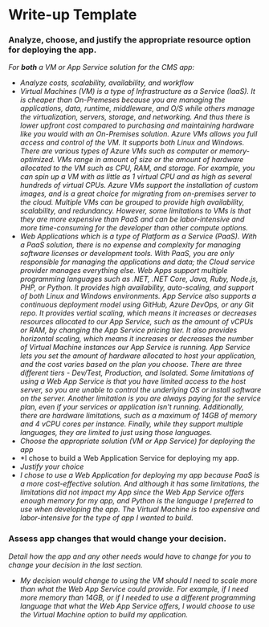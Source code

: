 # Write-up Template

### Analyze, choose, and justify the appropriate resource option for deploying the app.

*For **both** a VM or App Service solution for the CMS app:*
- *Analyze costs, scalability, availability, and workflow*
- *Virtual Machines (VM) is a type of Infrastructure as a Service (IaaS).  It is cheaper than On-Premeses because you are managing the applications, data, runtime, middleware, and O/S while others manage the virtualization, servers,  storage, and networking. And thus there is lower upfront cost compared to purchasing and maintaining hardware like you would with an On-Premises solution.  Azure VMs allows you full access and control of the VM.  It supports both Linux and Windows.  There are various types of Azure VMs such as computer or memory-optimized.  VMs range in amount of size or the amount of hardware allocated to the VM such as CPU, RAM, and storage.  For example, you can spin up a VM with as little as 1 virtual CPU and as high as several hundreds of virtual CPUs.  Azure VMs support the installation of custom images, and is a great choice for migrating from on-premises server to the cloud.  Multiple VMs can be grouped to provide high availability, scalability, and redundancy.  However, some limitations to VMs is that they are more expensive than PaaS and can be labor-intensive and more time-consuming for the developer than other compute options.*
- *Web Applications which is a type of Platform as a Service (PaaS).  With a PaaS solution, there is no expense and complexity for managing software licenses or development tools.  With PaaS, you are only responsible for managing the applications and data; the Cloud service provider manages everything else.  Web Apps support multiple programming languages such as .NET, .NET Core, Java, Ruby, Node.js, PHP, or Python.  It provides high availability, auto-scaling, and support of both Linux and Windows environments. App Service also supports a continuous deployment model using GitHub, Azure DevOps, or any Git repo.  It provides vertial scaling, which means it increases or decreases resources allocated to our App Service, such as the amount of vCPUs or RAM, by changing the App Service pricing tier.  It also provides horizontal scaling, which means it increases or decreases the number of Virtual Machine instances our App Service is running.  App Service lets you set the amount of hardware allocated to host your application, and the cost varies based on the plan you choose.  There are three different tiers - Dev/Test, Production, and Isolated.  Some limitations of using a Web App Service is that you have limited access to the host server, so you are unable to control the underlying OS or install software on the server.  Another limitation is you are always paying for the service plan, even if your services or application isn't running.  Additionally, there are hardware limitations, such as a maximum of 14GB of memory and 4 vCPU cores per instance.  Finally, while they support multiple languages, they are limited to just using those languages.*
- *Choose the appropriate solution (VM or App Service) for deploying the app*
- *I chose to build a Web Application Service for deploying my app. 
- *Justify your choice* 
- *I chose to use a Web Application for deploying my app because PaaS is a more cost-effective solution.  And although it has some limitations, the limitations did not impact my App since the Web App Service offers enough memory for my app, and Python is the language I preferred to use when developing the app.  The Virtual Machine is too expensive and labor-intensive for the type of app I wanted to build.*
### Assess app changes that would change your decision.

*Detail how the app and any other needs would have to change for you to change your decision in the last section.* 
- *My decision would change to using the VM should I need to scale more than what the Web App Service could provide.  For example, if I need more memory than 14GB, or if I needed to use a different programming language that what the Web App Service offers, I would choose to use the Virtual Machine option to build my application.*
